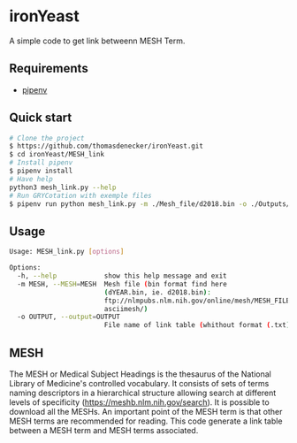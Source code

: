 # ironYeast

A simple code to get link betweenn MESH Term.

## Requirements
* [pipenv](https://github.com/kennethreitz/pipenv)

## Quick start

```bash
# Clone the project
$ https://github.com/thomasdenecker/ironYeast.git
$ cd ironYeast/MESH_link
# Install pipenv
$ pipenv install
# Have help
python3 mesh_link.py --help
# Run GRYCotation with exemple files
$ pipenv run python mesh_link.py -m ./Mesh_file/d2018.bin -o ./Outputs/Mesh_link_table_2018
```
## Usage
```bash
Usage: MESH_link.py [options]

Options:
  -h, --help            show this help message and exit
  -m MESH, --MESH=MESH  Mesh file (bin format find here
                        (dYEAR.bin, ie. d2018.bin):
                        ftp://nlmpubs.nlm.nih.gov/online/mesh/MESH_FILES/
                        asciimesh/)
  -o OUTPUT, --output=OUTPUT
                        File name of link table (whithout format (.txt))
```
## MESH

The MESH or Medical Subject Headings is the thesaurus of the National Library of Medicine's controlled vocabulary. It consists of sets of terms naming descriptors in a hierarchical structure allowing search at different levels of specificity (https://meshb.nlm.nih.gov/search). It is possible to download all the MESHs. An important point of the MESH term is that other MESH terms are recommended for reading. This code generate a link table between a MESH term and MESH terms associated.  
